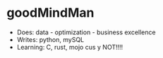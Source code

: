 # goodMindMan

- Does: data - optimization - business excellence 
- Writes: python, mySQL
-  Learning: C, rust, mojo cus y NOT!!!!
